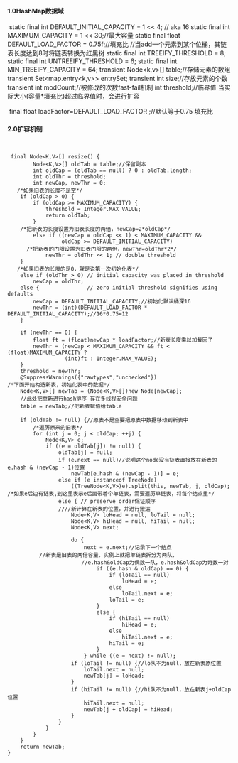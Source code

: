 #### 1.0HashMap数据域   

​    static final int DEFAULT_INITIAL_CAPACITY = 1 << 4; // aka 16
    static final int MAXIMUM_CAPACITY = 1 << 30;//最大容量
    static final float DEFAULT_LOAD_FACTOR = 0.75f;//填充比
    //当add一个元素到某个位桶，其链表长度达到8时将链表转换为红黑树
    static final int TREEIFY_THRESHOLD = 8;
    static final int UNTREEIFY_THRESHOLD = 6;
    static final int MIN_TREEIFY_CAPACITY = 64;
    transient Node<k,v>[] table;//存储元素的数组
    transient Set<map.entry<k,v>> entrySet;
    transient int size;//存放元素的个数
    transient int modCount;//被修改的次数fast-fail机制
    int threshold;//临界值 当实际大小(容量*填充比)超过临界值时，会进行扩容 

​    final float loadFactor=DEFAULT_LOAD_FACTOR ;//默认等于0.75 填充比

#### 2.0扩容机制

```


 final Node<K,V>[] resize() {
        Node<K,V>[] oldTab = table;//保留副本
        int oldCap = (oldTab == null) ? 0 : oldTab.length;
        int oldThr = threshold;
        int newCap, newThr = 0;
   /*如果旧表的长度不是空*/
    if (oldCap > 0) {
        if (oldCap >= MAXIMUM_CAPACITY) {
            threshold = Integer.MAX_VALUE;
            return oldTab;
        }
    /*把新表的长度设置为旧表长度的两倍，newCap=2*oldCap*/
        else if ((newCap = oldCap << 1) < MAXIMUM_CAPACITY &&
                 oldCap >= DEFAULT_INITIAL_CAPACITY)
      /*把新表的门限设置为旧表门限的两倍，newThr=oldThr*2*/
            newThr = oldThr << 1; // double threshold
    }
   /*如果旧表的长度的是0，就是说第一次初始化表*/
    else if (oldThr > 0) // initial capacity was placed in threshold
        newCap = oldThr;
    else {               // zero initial threshold signifies using defaults
        newCap = DEFAULT_INITIAL_CAPACITY;//初始化默认桶深16
        newThr = (int)(DEFAULT_LOAD_FACTOR * DEFAULT_INITIAL_CAPACITY);//16*0.75=12
    }

    if (newThr == 0) {
        float ft = (float)newCap * loadFactor;//新表长度乘以加载因子
        newThr = (newCap < MAXIMUM_CAPACITY && ft < (float)MAXIMUM_CAPACITY ?
                  (int)ft : Integer.MAX_VALUE);
    }
    threshold = newThr;
    @SuppressWarnings({"rawtypes","unchecked"})
/*下面开始构造新表，初始化表中的数据*/
    Node<K,V>[] newTab = (Node<K,V>[])new Node[newCap];
    //此处把重新进行hash排序 存在多线程安全问题
    table = newTab;//把新表赋值给table
    
    if (oldTab != null) {//原表不是空要把原表中数据移动到新表中	
        /*遍历原来的旧表*/		
        for (int j = 0; j < oldCap; ++j) {
            Node<K,V> e;
            if ((e = oldTab[j]) != null) {
                oldTab[j] = null;
                if (e.next == null)//说明这个node没有链表直接放在新表的e.hash & (newCap - 1)位置
                    newTab[e.hash & (newCap - 1)] = e;
                else if (e instanceof TreeNode)
                    ((TreeNode<K,V>)e).split(this, newTab, j, oldCap);
/*如果e后边有链表,到这里表示e后面带着个单链表，需要遍历单链表，将每个结点重*/
                else { // preserve order保证顺序
				////新计算在新表的位置，并进行搬运
                    Node<K,V> loHead = null, loTail = null;
                    Node<K,V> hiHead = null, hiTail = null;
                    Node<K,V> next;
					
                    do {
                        next = e.next;//记录下一个结点
		  //新表是旧表的两倍容量，实例上就把单链表拆分为两队，
　　　　　　　　　　　　　　//e.hash&oldCap为偶数一队，e.hash&oldCap为奇数一对
                            if ((e.hash & oldCap) == 0) {
                                if (loTail == null)
                                    loHead = e;
                                else
                                    loTail.next = e;
                                loTail = e;
                            }
                            else {
                                if (hiTail == null)
                                    hiHead = e;
                                else
                                    hiTail.next = e;
                                hiTail = e;
                            }
                        } while ((e = next) != null);
                    if (loTail != null) {//lo队不为null，放在新表原位置
                        loTail.next = null;
                        newTab[j] = loHead;
                    }
                    if (hiTail != null) {//hi队不为null，放在新表j+oldCap位置
                        hiTail.next = null;
                        newTab[j + oldCap] = hiHead;
                    }
                }
            }
        }
    }
    return newTab;
}

```

